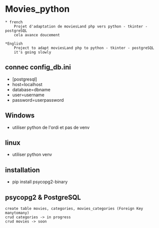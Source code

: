# Movies_python
    * french
        Projet d'adaptation de moviesLand php vers python - tkinter - postgreSQL
        cela avance doucement

    *English
        Project to adapt moviesLand php to python - tkinter - postgreSQL
        it's going slowly

## connec config_db.ini
* [postgresql] 
* host=localhost
* database=dbname
* user=username
* password=userpassword

## Windows 
* utiliser python de l'ordi et pas de venv

## linux 
* utiliser python venv


## installation

* pip install psycopg2-binary

## psycopg2 & PostgreSQL
    create table movies, categories, movies_categories (Foreign Key manytomany)
    crud categories -> in progress 
    crud movies -> soon